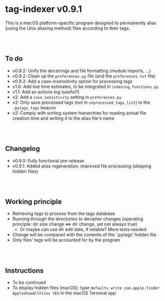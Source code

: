 # tag-indexer v0.9.1

This is a macOS platform-specific program designed to permanently alias (using the Unix aliasing method) files according to their tags.


<br><br>
## To do
* v0.9.2: Unify the docstrings and file formatting (module imports, …)
* v0.9.2: Clean up the `preferences.py` file (and the `preferences.txt` file)
* v0.9.2: Add a case-insensitivity option for processing tags
* v1.0: Add live time estimates, to be integrated in `indexing_functions.py`
* v1.1: Add an actions log (useful?)
* v2: Add a `case_sensitivity` setting in `preferences.py`
* v2: Only save processed tags (not in `unprocessed_tags_list`) to the `.pytags_tags` beacon
* v2: Comply with sorting system hierarchies for reading actual file creation time and writing it to the alias file's name


<br><br>
## Changelog
* v0.9.0: Fully functional pre-release
* v0.9.1: Added alias regeneration, improved file processing (skipping hidden files)


<br><br>
## Working principle
* Retrieving tags to process from the tags database
* Running through the directories to decipher changes (operating principle: dir size change $\Leftrightarrow$ dir change, yet not always true)
    * Or maybe can use dir edit date, if reliable? More tests needed
* Change will be compared with the contents of the '.pytags' hidden file
* Only files' tags will be accounted for by the program


<br><br>
## Instructions
* To be continued
* To display hidden files (macOS): type `defaults write com.apple.finder AppleShowAllFiles YES` in the macOS Terminal app